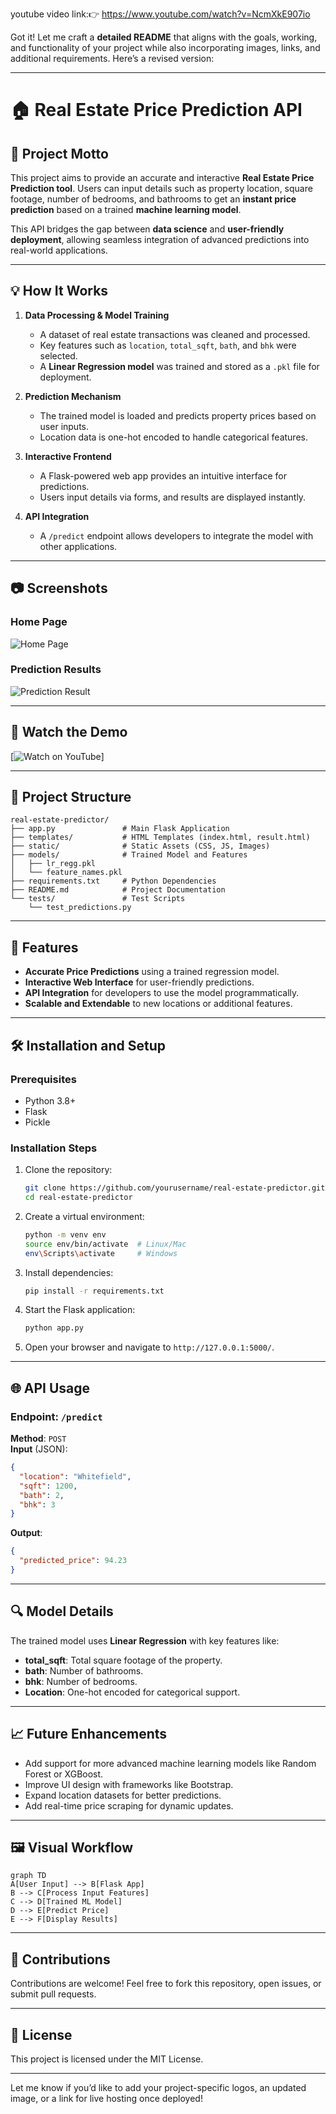 youtube video link:👉  https://www.youtube.com/watch?v=NcmXkE907io

Got it! Let me craft a **detailed README** that aligns with the goals, working, and functionality of your project while also incorporating images, links, and additional requirements. Here’s a revised version:

---

# 🏠 **Real Estate Price Prediction API**

## 🌟 **Project Motto**
This project aims to provide an accurate and interactive **Real Estate Price Prediction tool**. Users can input details such as property location, square footage, number of bedrooms, and bathrooms to get an **instant price prediction** based on a trained **machine learning model**.  

This API bridges the gap between **data science** and **user-friendly deployment**, allowing seamless integration of advanced predictions into real-world applications.  

---

## 💡 **How It Works**

1. **Data Processing & Model Training**  
   - A dataset of real estate transactions was cleaned and processed.  
   - Key features such as `location`, `total_sqft`, `bath`, and `bhk` were selected.  
   - A **Linear Regression model** was trained and stored as a `.pkl` file for deployment.  

2. **Prediction Mechanism**  
   - The trained model is loaded and predicts property prices based on user inputs.  
   - Location data is one-hot encoded to handle categorical features.  

3. **Interactive Frontend**  
   - A Flask-powered web app provides an intuitive interface for predictions.  
   - Users input details via forms, and results are displayed instantly.  

4. **API Integration**  
   - A `/predict` endpoint allows developers to integrate the model with other applications.  

---

## 📷 **Screenshots**
### Home Page
![Home Page](images/homepage.png)

### Prediction Results
![Prediction Result](images/predicted_results.jpg)

---

## 🎥 Watch the Demo
[![Watch on YouTube](https://www.youtube.com/watch?v=NcmXkE907io)]

---

## 📂 **Project Structure**

```
real-estate-predictor/
├── app.py               # Main Flask Application
├── templates/           # HTML Templates (index.html, result.html)
├── static/              # Static Assets (CSS, JS, Images)
├── models/              # Trained Model and Features
│   ├── lr_regg.pkl
│   └── feature_names.pkl
├── requirements.txt     # Python Dependencies
├── README.md            # Project Documentation
└── tests/               # Test Scripts
    └── test_predictions.py
```

---

## 🚀 **Features**
- **Accurate Price Predictions** using a trained regression model.  
- **Interactive Web Interface** for user-friendly predictions.  
- **API Integration** for developers to use the model programmatically.  
- **Scalable and Extendable** to new locations or additional features.  

---

## 🛠️ **Installation and Setup**

### Prerequisites  
- Python 3.8+  
- Flask  
- Pickle  

### Installation Steps  
1. Clone the repository:  
   ```bash
   git clone https://github.com/yourusername/real-estate-predictor.git
   cd real-estate-predictor
   ```

2. Create a virtual environment:  
   ```bash
   python -m venv env
   source env/bin/activate  # Linux/Mac
   env\Scripts\activate     # Windows
   ```

3. Install dependencies:  
   ```bash
   pip install -r requirements.txt
   ```

4. Start the Flask application:  
   ```bash
   python app.py
   ```

5. Open your browser and navigate to `http://127.0.0.1:5000/`.  

---

## 🌐 **API Usage**

### Endpoint: `/predict`  
**Method**: `POST`  
**Input** (JSON):  
```json
{
  "location": "Whitefield",
  "sqft": 1200,
  "bath": 2,
  "bhk": 3
}
```

**Output**:  
```json
{
  "predicted_price": 94.23
}
```

---

## 🔍 **Model Details**
The trained model uses **Linear Regression** with key features like:
- **total_sqft**: Total square footage of the property.  
- **bath**: Number of bathrooms.  
- **bhk**: Number of bedrooms.  
- **Location**: One-hot encoded for categorical support.  

---

## 📈 **Future Enhancements**
- Add support for more advanced machine learning models like Random Forest or XGBoost.  
- Improve UI design with frameworks like Bootstrap.  
- Expand location datasets for better predictions.  
- Add real-time price scraping for dynamic updates.  

---

## 🖼️ **Visual Workflow**
```mermaid
graph TD
A[User Input] --> B[Flask App]
B --> C[Process Input Features]
C --> D[Trained ML Model]
D --> E[Predict Price]
E --> F[Display Results]
```

---

## 🌟 **Contributions**  
Contributions are welcome! Feel free to fork this repository, open issues, or submit pull requests.

---

## 📄 **License**
This project is licensed under the MIT License.

---

Let me know if you’d like to add your project-specific logos, an updated image, or a link for live hosting once deployed!
